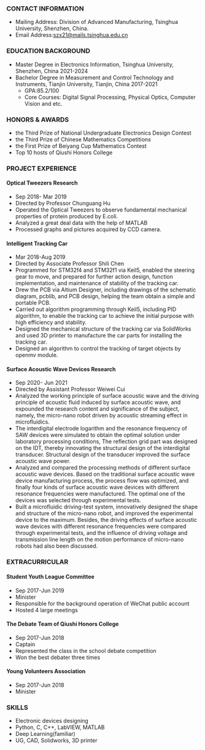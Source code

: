 

### CONTACT INFORMATION
- Mailing Address: Division of Advanced Manufacturing, Tsinghua University, Shenzhen, China.
- Email Address:szx21@mails.tsinghua.edu.cn

### EDUCATION BACKGROUND
- Master Degree in Electronics Information, Tsinghua University, Shenzhen, China    2021-2024 
- Bachelor Degree in Measurement and Control Technology and Instruments, Tianjin University, Tianjin, China    2017-2021
  - GPA:85.2/100
  - Core Courses: Digital Signal Processing, Physical Optics, Computer Vision and etc.

### HONORS & AWARDS
- the Third Prize of National Undergraduate Electronics Design Contest
- the Third Prize of Chinese Mathematics Competitions
- the First Prize of Beiyang Cup Mathematics Contest
- Top 10 hosts of Qiushi Honors College

### PROJECT EXPERIENCE
#### Optical Tweezers Research     
- Sep 2018- Mar 2019  
- Directed by Professor Chunguang Hu
- Operated the Optical Tweezers to observe fundamental mechanical properties of protein produced by E.coli.
- Analyzed a great deal data with the help of MATLAB
- Processed graphs and pictures acquired by CCD camera.

#### Intelligent Tracking Car                                                            
- Mar 2018-Aug 2019
- Directed by Associate Professor Shili Chen
- Programmed for STM32f4 and STM32f1 via Keil5, enabled the steering gear to move, and prepared for further action design, function implementation, and maintenance of stability of the tracking car. 
- Drew the PCB via Altium Designer, including drawings of the schematic diagram, pcblib, and PCB design, helping the team obtain a simple and portable PCB. 
- Carried out algorithm programming through Keil5, including PID algorithm, to enable the tracking car to achieve the initial purpose with high efficiency and stability.
- Designed the mechanical structure of the tracking car via SolidWorks and used 3D printer to manufacture the car parts for installing the tracking car.
- Designed an algorithm to control the tracking of target objects by openmv module.

#### Surface Acoustic Wave Devices Research
- Sep 2020- Jun 2021  
- Directed by Assistant Professor Weiwei Cui
- Analyzed the working principle of surface acoustic wave and the driving principle of acoustic fluid induced by surface acoustic wave, and expounded the research content and significance of the subject, namely, the micro-nano robot driven by acoustic streaming effect in microfluidics.
- The interdigital electrode logarithm and the resonance frequency of SAW devices were simulated to obtain the optimal solution under laboratory processing conditions, The reflection grid part was designed on the IDT, thereby innovating the structural design of the interdigital transducer. Structural design of the transducer improved the surface acoustic wave power.
-  Analyzed and compared the processing methods of different surface acoustic wave devices. Based on the traditional surface acoustic wave device manufacturing process, the process flow was optimized, and finally four kinds of surface acoustic wave devices with different resonance frequencies were manufactured. The optimal one of the devices was selected through experimental tests. 
- Built a microfluidic driving-test system, innovatively designed the shape and structure of the micro-nano robot, and improved the experimental device to the maximum. Besides, the driving effects of surface acoustic wave devices with different resonance frequencies were compared through experimental tests, and the influence of driving voltage and transmission line length on the motion performance of micro-nano robots had also been discussed.

### EXTRACURRICULAR
#### Student Youth League Committee                                                      
- Sep 2017-Jun 2019
- Minister
- Responsible for the background operation of WeChat public account
- Hosted 4 large meetings

#### The Debate Team of Qiushi Honors College   
- Sep 2017-Jun 2018
- Captain
- Represented the class in the school debate competition
- Won the best debater three times 

#### Young Volunteers Association                                                         
- Sep 2017-Jun 2018
- Minister

### SKILLS
- Electronic devices designing
- Python, C, C++, LabVIEW, MATLAB
- Deep Learning(familiar)
- UG, CAD, Solidworks, 3D printer
